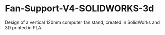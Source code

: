# Fan-Support-V4-SOLIDWORKS-3d
Design of a vertical 120mm computer fan stand, created in SolidWorks and 3D printed in PLA.

